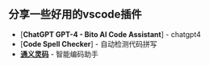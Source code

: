 ## 分享一些好用的vscode插件
* [**ChatGPT GPT-4 - Bito AI Code Assistant**] - chatgpt4
* [**Code Spell Checker**] - 自动检测代码拼写
* [**通义灵码**](https://tongyi.aliyun.com/lingma) - 智能编码助手
